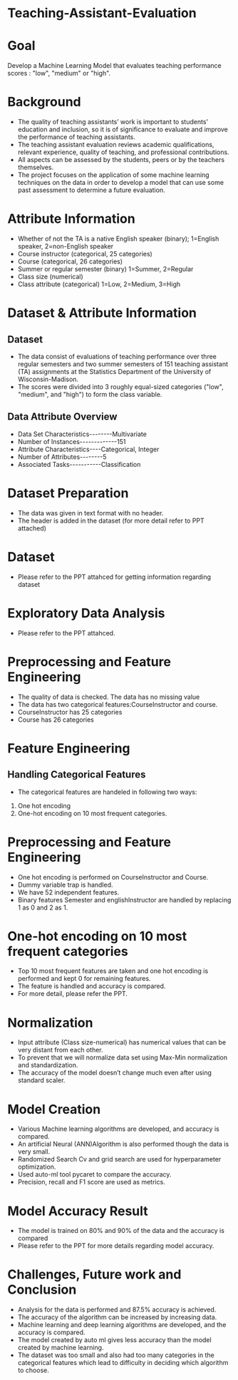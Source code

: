 # Teaching-Assistant-Evaluation

# Goal
Develop a Machine Learning Model that evaluates teaching performance scores : "low", "medium" or "high".

# Background
* The quality of teaching assistants’ work is important to students' education and inclusion, so it is of significance to evaluate and improve the performance of teaching assistants.  
* The teaching assistant evaluation reviews academic qualifications, relevant experience, quality of teaching, and professional contributions. 
* All aspects can be assessed by the students, peers or by the teachers themselves. 
* The project focuses on the application of some machine learning techniques on the data in order to develop a model that can use some past assessment to determine a future evaluation.

# Attribute Information
* Whether of not the TA is a native English speaker (binary); 1=English speaker, 2=non-English speaker
* Course instructor (categorical, 25 categories)
* Course (categorical, 26 categories)
* Summer or regular semester (binary) 1=Summer, 2=Regular
*  Class size (numerical)
*  Class attribute (categorical) 1=Low, 2=Medium, 3=High

# Dataset & Attribute Information
## Dataset
* The data consist of evaluations of teaching performance over three regular semesters and two summer semesters of 151 teaching assistant (TA) assignments at the Statistics Department of the University of Wisconsin-Madison.
* The scores were divided into 3 roughly equal-sized categories ("low", "medium", and "high") to form the class variable.

## Data Attribute Overview 
* Data Set Characteristics--------Multivariate
* Number of Instances-------------151
* Attribute Characteristics----Categorical, Integer
* Number of Attributes--------5
* Associated Tasks-----------Classification
# Dataset Preparation
* The data was given in text format with no header.
* The header is added in the dataset (for more detail refer to PPT attached)
# Dataset
* Please refer to the PPT attahced for getting information regarding dataset
# Exploratory Data Analysis
* Please refer to the PPT attahced.
# Preprocessing and Feature Engineering 
* The quality of data is checked. The data has no missing value
* The data has two categorical features:CourseInstructor and course.
* CourseInstructor has 25 categories
* Course has  26 categories
# Feature Engineering
## Handling Categorical Features
* The categorical features are handeled in following two  ways:
1. One hot encoding
2. One-hot encoding on 10 most frequent categories.
# Preprocessing and Feature Engineering 
* One hot encoding is performed on CourseInstructor and Course.
* Dummy variable trap is handled.
* We have 52 independent features.
* Binary features Semester and englishInstructor are handled by replacing 1 as 0 and 2 as 1.
# One-hot encoding on 10 most frequent categories 
* Top 10 most frequent features are taken and one hot encoding is performed and kept 0 for remaining features.
* The feature is handled and accuracy is compared.
* For more detail, please refer the PPT.
# Normalization
* Input attribute (Class size-numerical) has numerical values that can be very distant from each other.
* To prevent that we will normalize data set using Max-Min normalization and standardization.
* The accuracy of the model doesn’t change much even after using standard scaler.
# Model Creation
* Various Machine learning algorithms are developed, and accuracy is compared.
* An artificial Neural (ANN)Algorithm is also performed though the data is very small. 
* Randomized Search Cv and grid search are used for hyperparameter optimization.
* Used auto-ml tool pycaret to compare the accuracy.
* Precision, recall and F1 score are used as metrics.
# Model Accuracy Result
* The model is trained on 80% and 90% of the data and the accuracy is compared
* Please refer to the PPT for more details regarding model accuracy.
# Challenges, Future work and Conclusion
* Analysis for  the data is performed and 87.5% accuracy is achieved. 
* The accuracy of the algorithm can be increased by increasing data.
* Machine learning and deep learning algorithms are developed, and the accuracy is compared. 
* The model created by auto ml gives less accuracy than the model created by machine learning.
* The dataset was too small and also had too many categories in the categorical features which lead to difficulty in deciding which algorithm to choose.
